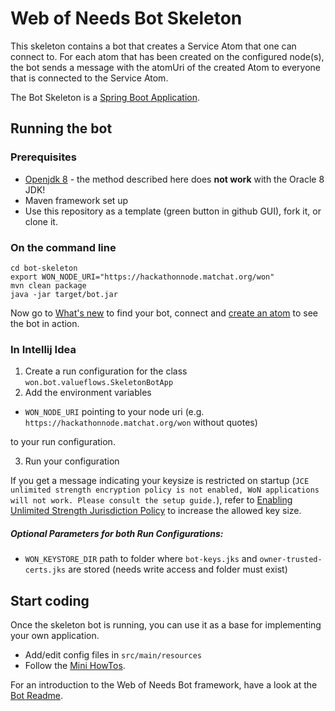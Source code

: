 # Web of Needs Bot Skeleton

This skeleton contains a bot that creates a Service Atom that one can connect to. 
For each atom that has been created on the configured node(s), the bot sends a message with the atomUri of the created Atom to everyone that is connected to the Service Atom.

The Bot Skeleton is a [Spring Boot Application](https://docs.spring.io/spring-boot/docs/current/reference/html/using-boot-running-your-application.html).

## Running the bot

### Prerequisites

- [Openjdk 8](https://adoptopenjdk.net/index.html) - the method described here does **not work** with the Oracle 8 JDK!
- Maven framework set up
- Use this repository as a template (green button in github GUI), fork it, or clone it.

### On the command line

```
cd bot-skeleton
export WON_NODE_URI="https://hackathonnode.matchat.org/won"
mvn clean package
java -jar target/bot.jar
```
Now go to [What's new](https://hackathon.matchat.org/owner/#!/overview) to find your bot, connect and [create an atom](https://hackathon.matchat.org/owner/#!/create) to see the bot in action.

### In Intellij Idea
1. Create a run configuration for the class `won.bot.valueflows.SkeletonBotApp`
2. Add the environment variables

  * `WON_NODE_URI` pointing to your node uri (e.g. `https://hackathonnode.matchat.org/won` without quotes)
  
  to your run configuration.
  
3. Run your configuration

If you get a message indicating your keysize is restricted on startup (`JCE unlimited strength encryption policy is not enabled, WoN applications will not work. Please consult the setup guide.`), refer to [Enabling Unlimited Strength Jurisdiction Policy](https://github.com/open-eid/cdoc4j/wiki/Enabling-Unlimited-Strength-Jurisdiction-Policy) to increase the allowed key size.

##### Optional Parameters for both Run Configurations:
- `WON_KEYSTORE_DIR` path to folder where `bot-keys.jks` and `owner-trusted-certs.jks` are stored (needs write access and folder must exist) 

## Start coding

Once the skeleton bot is running, you can use it as a base for implementing your own application. 
- Add/edit config files in `src/main/resources`
- Follow the [Mini HowTos](https://github.com/researchstudio-sat/webofneeds/tree/master/documentation/howto/README.md). 

For an introduction to the Web of Needs Bot framework, have a look at the [Bot Readme](https://github.com/researchstudio-sat/webofneeds/blob/master/webofneeds/won-bot/README.md).


